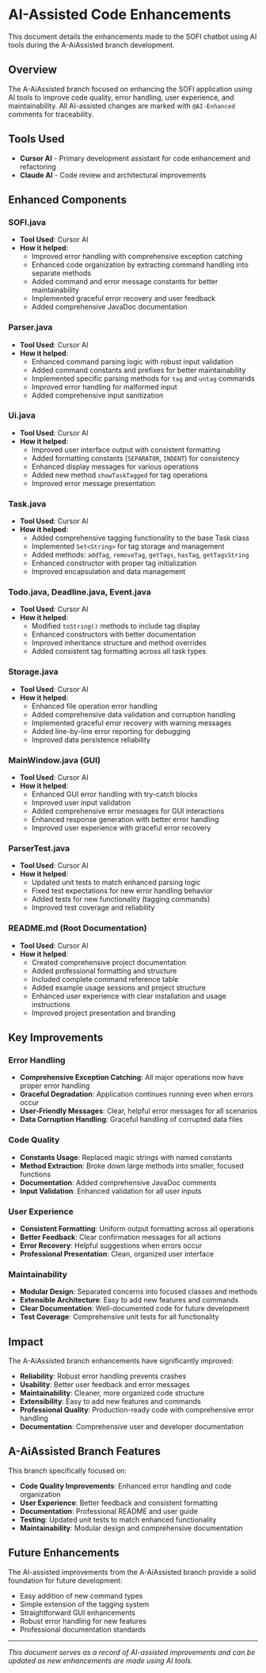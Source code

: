 # AI-Assisted Code Enhancements

This document details the enhancements made to the SOFI chatbot using AI tools during the A-AiAssisted branch development.

## Overview

The A-AiAssisted branch focused on enhancing the SOFI application using AI tools to improve code quality, error handling, user experience, and maintainability. All AI-assisted changes are marked with `@AI-Enhanced` comments for traceability.

## Tools Used

- **Cursor AI** - Primary development assistant for code enhancement and refactoring
- **Claude AI** - Code review and architectural improvements

## Enhanced Components

### SOFI.java

- **Tool Used**: Cursor AI
- **How it helped**:
  - Improved error handling with comprehensive exception catching
  - Enhanced code organization by extracting command handling into separate methods
  - Added command and error message constants for better maintainability
  - Implemented graceful error recovery and user feedback
  - Added comprehensive JavaDoc documentation

### Parser.java

- **Tool Used**: Cursor AI
- **How it helped**:
  - Enhanced command parsing logic with robust input validation
  - Added command constants and prefixes for better maintainability
  - Implemented specific parsing methods for `tag` and `untag` commands
  - Improved error handling for malformed input
  - Added comprehensive input sanitization

### Ui.java

- **Tool Used**: Cursor AI
- **How it helped**:
  - Improved user interface output with consistent formatting
  - Added formatting constants (`SEPARATOR`, `INDENT`) for consistency
  - Enhanced display messages for various operations
  - Added new method `showTaskTagged` for tag operations
  - Improved error message presentation

### Task.java

- **Tool Used**: Cursor AI
- **How it helped**:
  - Added comprehensive tagging functionality to the base Task class
  - Implemented `Set<String>` for tag storage and management
  - Added methods: `addTag`, `removeTag`, `getTags`, `hasTag`, `getTagsString`
  - Enhanced constructor with proper tag initialization
  - Improved encapsulation and data management

### Todo.java, Deadline.java, Event.java

- **Tool Used**: Cursor AI
- **How it helped**:
  - Modified `toString()` methods to include tag display
  - Enhanced constructors with better documentation
  - Improved inheritance structure and method overrides
  - Added consistent tag formatting across all task types

### Storage.java

- **Tool Used**: Cursor AI
- **How it helped**:
  - Enhanced file operation error handling
  - Added comprehensive data validation and corruption handling
  - Implemented graceful error recovery with warning messages
  - Added line-by-line error reporting for debugging
  - Improved data persistence reliability

### MainWindow.java (GUI)

- **Tool Used**: Cursor AI
- **How it helped**:
  - Enhanced GUI error handling with try-catch blocks
  - Improved user input validation
  - Added comprehensive error messages for GUI interactions
  - Enhanced response generation with better error handling
  - Improved user experience with graceful error recovery

### ParserTest.java

- **Tool Used**: Cursor AI
- **How it helped**:
  - Updated unit tests to match enhanced parsing logic
  - Fixed test expectations for new error handling behavior
  - Added tests for new functionality (tagging commands)
  - Improved test coverage and reliability

### README.md (Root Documentation)

- **Tool Used**: Cursor AI
- **How it helped**:
  - Created comprehensive project documentation
  - Added professional formatting and structure
  - Included complete command reference table
  - Added example usage sessions and project structure
  - Enhanced user experience with clear installation and usage instructions
  - Improved project presentation and branding

## Key Improvements

### Error Handling

- **Comprehensive Exception Catching**: All major operations now have proper error handling
- **Graceful Degradation**: Application continues running even when errors occur
- **User-Friendly Messages**: Clear, helpful error messages for all scenarios
- **Data Corruption Handling**: Graceful handling of corrupted data files

### Code Quality

- **Constants Usage**: Replaced magic strings with named constants
- **Method Extraction**: Broke down large methods into smaller, focused functions
- **Documentation**: Added comprehensive JavaDoc comments
- **Input Validation**: Enhanced validation for all user inputs

### User Experience

- **Consistent Formatting**: Uniform output formatting across all operations
- **Better Feedback**: Clear confirmation messages for all actions
- **Error Recovery**: Helpful suggestions when errors occur
- **Professional Presentation**: Clean, organized user interface

### Maintainability

- **Modular Design**: Separated concerns into focused classes and methods
- **Extensible Architecture**: Easy to add new features and commands
- **Clear Documentation**: Well-documented code for future development
- **Test Coverage**: Comprehensive unit tests for all functionality

## Impact

The A-AiAssisted branch enhancements have significantly improved:

- **Reliability**: Robust error handling prevents crashes
- **Usability**: Better user feedback and error messages
- **Maintainability**: Cleaner, more organized code structure
- **Extensibility**: Easy to add new features and commands
- **Professional Quality**: Production-ready code with comprehensive error handling
- **Documentation**: Comprehensive user and developer documentation

## A-AiAssisted Branch Features

This branch specifically focused on:

- **Code Quality Improvements**: Enhanced error handling and code organization
- **User Experience**: Better feedback and consistent formatting
- **Documentation**: Professional README and user guide
- **Testing**: Updated unit tests to match enhanced functionality
- **Maintainability**: Modular design and comprehensive documentation

## Future Enhancements

The AI-assisted improvements from the A-AiAssisted branch provide a solid foundation for future development:

- Easy addition of new command types
- Simple extension of the tagging system
- Straightforward GUI enhancements
- Robust error handling for new features
- Professional documentation standards

---

_This document serves as a record of AI-assisted improvements and can be updated as new enhancements are made using AI tools._
